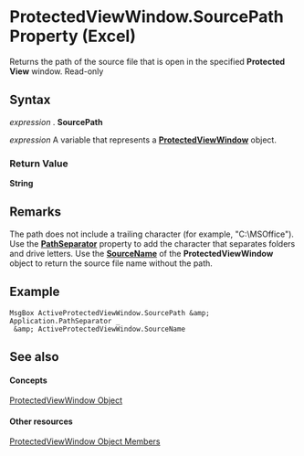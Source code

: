 
# ProtectedViewWindow.SourcePath Property (Excel)

Returns the path of the source file that is open in the specified  **Protected View** window. Read-only


## Syntax

 _expression_ . **SourcePath**

 _expression_ A variable that represents a **[ProtectedViewWindow](6a32240c-c90b-c51a-6f8e-c3ff496b9855.md)** object.


### Return Value

 **String**


## Remarks

The path does not include a trailing character (for example, "C:\MSOffice"). Use the  **[PathSeparator](573ef52d-3f1a-4fa3-4d4b-f047be67f26f.md)** property to add the character that separates folders and drive letters. Use the **[SourceName](e5347e6e-b9d4-d3b1-ca41-ba577d836e31.md)** of the **ProtectedViewWindow** object to return the source file name without the path.


## Example


```
MsgBox ActiveProtectedViewWindow.SourcePath &amp; Application.PathSeparator _ 
 &amp; ActiveProtectedViewWindow.SourceName 

```


## See also


#### Concepts


[ProtectedViewWindow Object](6a32240c-c90b-c51a-6f8e-c3ff496b9855.md)
#### Other resources


[ProtectedViewWindow Object Members](37bdcf7b-b5c4-af78-ad73-13c8f638964e.md)
